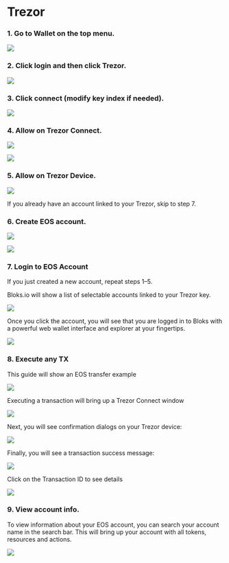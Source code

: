 # Trezor

### **1. Go to Wallet on the top menu.**

![](../../.gitbook/assets/image%20%2817%29.png)

### **2. Click login and then click Trezor.**

![](../../.gitbook/assets/image%20%2852%29.png)

### **3. Click connect \(modify key index if needed\).**

![](../../.gitbook/assets/image%20%28181%29.png)

### **4. Allow on Trezor Connect.**

![](../../.gitbook/assets/image%20%2871%29.png)

![](../../.gitbook/assets/image%20%2850%29.png)

### **5. Allow on Trezor Device.**

![](../../.gitbook/assets/image%20%28152%29.png)

If you already have an account linked to your Trezor, skip to step 7.

### **6. Create EOS account.**

![](../../.gitbook/assets/image%20%28103%29.png)

![](../../.gitbook/assets/image%20%28161%29.png)

### **7. Login to EOS Account**

If you just created a new account, repeat steps 1–5.

Bloks.io will show a list of selectable accounts linked to your Trezor key.

![](../../.gitbook/assets/image%20%2844%29.png)

Once you click the account, you will see that you are logged in to Bloks with a powerful web wallet interface and explorer at your fingertips.

![](../../.gitbook/assets/image%20%2880%29.png)

### **8. Execute any TX**

This guide will show an EOS transfer example

![](../../.gitbook/assets/image%20%28135%29.png)

Executing a transaction will bring up a Trezor Connect window

![](../../.gitbook/assets/image%20%2838%29.png)

Next, you will see confirmation dialogs on your Trezor device:

![](../../.gitbook/assets/image%20%2878%29.png)

Finally, you will see a transaction success message:

![](../../.gitbook/assets/image%20%28144%29.png)



Click on the Transaction ID to see details

![](../../.gitbook/assets/image%20%28107%29.png)

### **9. View account info.**

To view information about your EOS account, you can search your account name in the search bar. This will bring up your account with all tokens, resources and actions.  


![](../../.gitbook/assets/image%20%28120%29.png)

